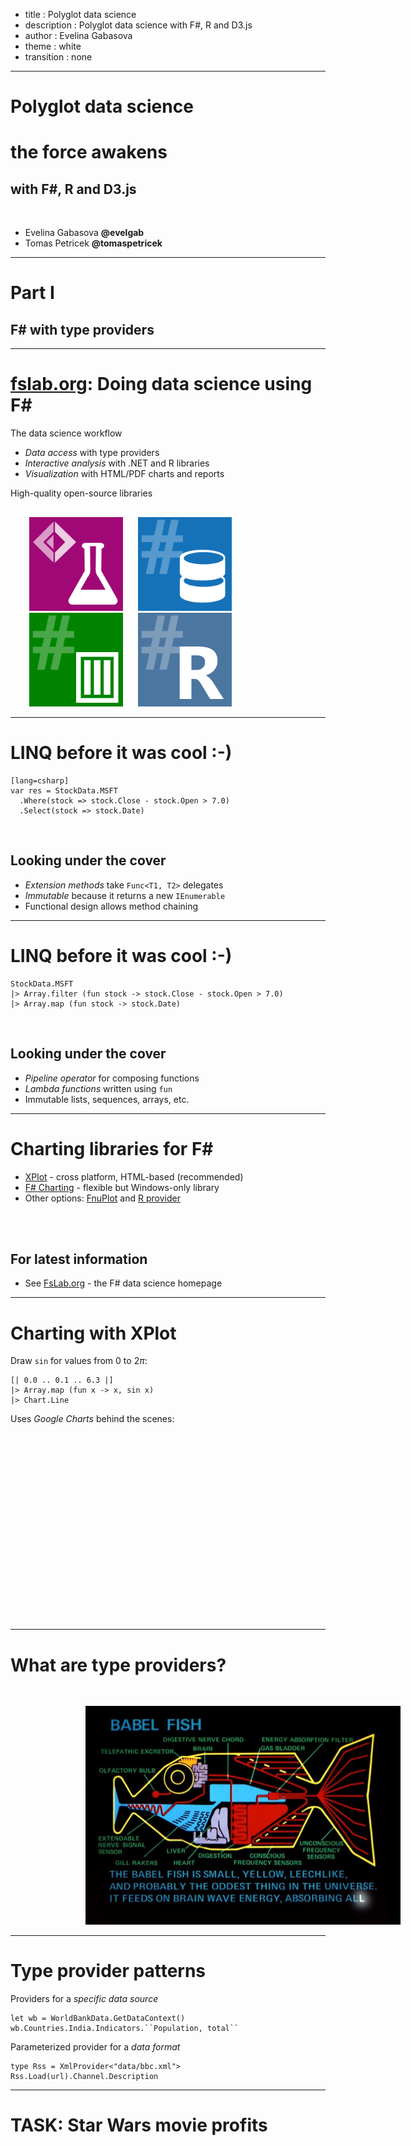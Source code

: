 - title : Polyglot data science
- description : Polyglot data science with F#, R and D3.js
- author : Evelina Gabasova
- theme : white
- transition : none

***

# Polyglot data science
# <div class="sw"> the force awakens </div>
## with F#, R and D3.js

<br />

- Evelina Gabasova **@evelgab**
- Tomas Petricek **@tomaspetricek**

********

# Part I
## F# with type providers

---------

# [fslab.org](http://www.fslab.org): Doing data science using F#

The data science workflow

 - _Data access_ with type providers
 - _Interactive analysis_ with .NET and R libraries
 - _Visualization_ with HTML/PDF charts and reports

High-quality open-source libraries

<div style="margin-top:30px;margin-left:30px">
<img src="images/logo-fslab.png" style="width:150px;margin-right:20px;" />
<img src="images/logo-fsdata.png" style="width:150px;margin-right:20px;" />
<img src="images/logo-deedle.png" style="width:150px;margin-right:20px;" />
<img src="images/logo-rprovider.png" style="width:150px;margin-right:20px;" />
</div>

---------

# LINQ before it was cool :-)

    [lang=csharp]
    var res = StockData.MSFT
      .Where(stock => stock.Close - stock.Open > 7.0)
      .Select(stock => stock.Date)

<br />

## Looking under the cover

 - _Extension methods_ take `Func<T1, T2>` delegates
 - _Immutable_ because it returns a new `IEnumerable`
 - Functional design allows method chaining

---------

# LINQ before it was cool :-)

    StockData.MSFT
    |> Array.filter (fun stock -> stock.Close - stock.Open > 7.0)
    |> Array.map (fun stock -> stock.Date)

<br />

## Looking under the cover

 - _Pipeline operator_ for composing functions
 - _Lambda functions_ written using `fun`
 - Immutable lists, sequences, arrays, etc.

---------

# Charting libraries for F#

 - [XPlot](http://tahahachana.github.io/XPlot/) - cross platform, HTML-based (recommended)
 - [F# Charting](http://fslab.org/FSharp.Charting/) - flexible but Windows-only library
 - Other options: [FnuPlot](http://fsprojects.github.io/FnuPlot/) and
     [R provider](http://bluemountaincapital.github.io/FSharpRProvider)

<br />
<br />

## For latest information

 - See [FsLab.org](http://fslab.org/) - the F# data science homepage

---------

# Charting with XPlot

Draw `sin` for values from $0$ to $2\pi$:

    [| 0.0 .. 0.1 .. 6.3 |]
    |> Array.map (fun x -> x, sin x)
    |> Chart.Line

Uses _Google Charts_ behind the scenes:

<script type="text/javascript" src="https://www.google.com/jsapi"></script>
<script type="text/javascript">
google.load("visualization", "1", {packages:["corechart"]})
google.setOnLoadCallback(drawChart);
function drawChart() {
    var data = new google.visualization.DataTable({"cols": [{"type": "number" ,"id": "Column 1" ,"label": "Column 1" }, {"type": "number" ,"id": "Column 2" ,"label": "Column 2" }], "rows" : [{"c" : [{"v": 0}, {"v": 0}]}, {"c" : [{"v": 0.1}, {"v": 0.0998334166468282}]}, {"c" : [{"v": 0.2}, {"v": 0.198669330795061}]}, {"c" : [{"v": 0.3}, {"v": 0.29552020666134}]}, {"c" : [{"v": 0.4}, {"v": 0.389418342308651}]}, {"c" : [{"v": 0.5}, {"v": 0.479425538604203}]}, {"c" : [{"v": 0.6}, {"v": 0.564642473395035}]}, {"c" : [{"v": 0.7}, {"v": 0.644217687237691}]}, {"c" : [{"v": 0.8}, {"v": 0.717356090899523}]}, {"c" : [{"v": 0.9}, {"v": 0.783326909627483}]}, {"c" : [{"v": 1}, {"v": 0.841470984807896}]}, {"c" : [{"v": 1.1}, {"v": 0.891207360061435}]}, {"c" : [{"v": 1.2}, {"v": 0.932039085967226}]}, {"c" : [{"v": 1.3}, {"v": 0.963558185417193}]}, {"c" : [{"v": 1.4}, {"v": 0.98544972998846}]}, {"c" : [{"v": 1.5}, {"v": 0.997494986604054}]}, {"c" : [{"v": 1.6}, {"v": 0.999573603041505}]}, {"c" : [{"v": 1.7}, {"v": 0.991664810452469}]}, {"c" : [{"v": 1.8}, {"v": 0.973847630878195}]}, {"c" : [{"v": 1.9}, {"v": 0.946300087687414}]}, {"c" : [{"v": 2}, {"v": 0.909297426825681}]}, {"c" : [{"v": 2.1}, {"v": 0.863209366648873}]}, {"c" : [{"v": 2.2}, {"v": 0.80849640381959}]}, {"c" : [{"v": 2.3}, {"v": 0.74570521217672}]}, {"c" : [{"v": 2.4}, {"v": 0.67546318055115}]}, {"c" : [{"v": 2.5}, {"v": 0.598472144103956}]}, {"c" : [{"v": 2.6}, {"v": 0.515501371821463}]}, {"c" : [{"v": 2.7}, {"v": 0.427379880233829}]}, {"c" : [{"v": 2.8}, {"v": 0.334988150155904}]}, {"c" : [{"v": 2.9}, {"v": 0.239249329213981}]}, {"c" : [{"v": 3}, {"v": 0.141120008059866}]}, {"c" : [{"v": 3.1}, {"v": 0.0415806624332892}]}, {"c" : [{"v": 3.2}, {"v": -0.0583741434275814}]}, {"c" : [{"v": 3.3}, {"v": -0.15774569414325}]}, {"c" : [{"v": 3.4}, {"v": -0.255541102026833}]}, {"c" : [{"v": 3.5}, {"v": -0.350783227689622}]}, {"c" : [{"v": 3.6}, {"v": -0.442520443294854}]}, {"c" : [{"v": 3.7}, {"v": -0.529836140908495}]}, {"c" : [{"v": 3.8}, {"v": -0.611857890942721}]}, {"c" : [{"v": 3.9}, {"v": -0.687766159183975}]}, {"c" : [{"v": 4}, {"v": -0.756802495307929}]}, {"c" : [{"v": 4.1}, {"v": -0.818277111064411}]}, {"c" : [{"v": 4.2}, {"v": -0.871575772413589}]}, {"c" : [{"v": 4.3}, {"v": -0.916165936749455}]}, {"c" : [{"v": 4.4}, {"v": -0.951602073889516}]}, {"c" : [{"v": 4.5}, {"v": -0.977530117665097}]}, {"c" : [{"v": 4.6}, {"v": -0.993691003633464}]}, {"c" : [{"v": 4.7}, {"v": -0.999923257564101}]}, {"c" : [{"v": 4.8}, {"v": -0.996164608835841}]}, {"c" : [{"v": 4.9}, {"v": -0.982452612624333}]}, {"c" : [{"v": 5}, {"v": -0.958924274663139}]}, {"c" : [{"v": 5.1}, {"v": -0.925814682327733}]}, {"c" : [{"v": 5.2}, {"v": -0.883454655720154}]}, {"c" : [{"v": 5.3}, {"v": -0.832267442223903}]}, {"c" : [{"v": 5.4}, {"v": -0.772764487555989}]}, {"c" : [{"v": 5.5}, {"v": -0.705540325570394}]}, {"c" : [{"v": 5.6}, {"v": -0.631266637872324}]}, {"c" : [{"v": 5.7}, {"v": -0.550685542597641}]}, {"c" : [{"v": 5.8}, {"v": -0.464602179413761}]}, {"c" : [{"v": 5.9}, {"v": -0.373876664830241}]}, {"c" : [{"v": 5.99999999999999}, {"v": -0.279415498198931}]}, {"c" : [{"v": 6.09999999999999}, {"v": -0.182162504272101}]}, {"c" : [{"v": 6.19999999999999}, {"v": -0.0830894028175026}]}, {"c" : [{"v": 6.29999999999999}, {"v": 0.0168139004843435}]}]});
    var options = {"legend":{"position":"none"}}
    var chart = new google.visualization.LineChart(document.getElementById('43e71316-d11d-46c1-9e79-f5de65eaed90'));
    chart.draw(data, options);
}
</script>
<div id="43e71316-d11d-46c1-9e79-f5de65eaed90" style="width: 800px; margin-left:100px; height: 300px;"></div>

---------

# What are type providers?

<img src="images/babel.jpg" style="margin-top:30px;width:700px;margin-left:120px" class="fragment" />

---------

# Type provider patterns

Providers for a _specific data source_

    let wb = WorldBankData.GetDataContext()
    wb.Countries.India.Indicators.``Population, total``

Parameterized provider for a _data format_

    type Rss = XmlProvider<"data/bbc.xml">
    Rss.Load(url).Channel.Description

---------

# TASK: Star Wars movie profits


<script type="text/javascript" src="https://www.google.com/jsapi"></script>
<script type="text/javascript">
                google.load("visualization", "1", {packages:["corechart"]})
                google.setOnLoadCallback(drawChart);
            function drawChart() {
                var data = new google.visualization.DataTable({"cols": [{"type": "string" ,"id": "Title" ,"label": "Title" }, {"type": "number" ,"id": "Year" ,"label": "Year" }, {"type": "number" ,"id": "Box office" ,"label": "Box office" }, {"type": "number" ,"id": "Rating" ,"label": "Rating" }, {"type": "number" ,"id": "Budget" ,"label": "Budget" }], "rows" : [{"c" : [{"v": "Star Wars"}, {"v": 1977}, {"v": 775398007}, {"v": 94}, {"v": 11000000}]}, {"c" : [{"v": "The Empire Strikes Back"}, {"v": 1980}, {"v": 538375067}, {"v": 94}, {"v": 22000000}]}, {"c" : [{"v": "Return of the Jedi"}, {"v": 1983}, {"v": 475106177}, {"v": 80}, {"v": 37600000}]}, {"c" : [{"v": "Episode I - The Phantom Menace"}, {"v": 1999}, {"v": 1027044677}, {"v": 56}, {"v": 115000000}]}, {"c" : [{"v": "Episode II - Attack of the Clones"}, {"v": 2002}, {"v": 649398328}, {"v": 66}, {"v": 115000000}]}, {"c" : [{"v": "Episode III - Revenge of the Sith"}, {"v": 2005}, {"v": 848754768}, {"v": 79}, {"v": 113000000}]}, {"c" : [{"v": "Star Wars: The Clone Wars"}, {"v": 2008}, {"v": 68282844}, {"v": 18}, {"v": 8500000}]}, {"c" : [{"v": "Star Wars: The Force Awakens"}, {"v": 2015}, {"v": 2058323187}, {"v": 92}, {"v": 200000000}]}]});
                var options = {"colors":["red","gold"],"hAxis":{"title":"Year","viewWindowMode":"explicit","viewWindow":{"max":2020,"min":1975}},"legend":{"position":"none"},"title":"Star Wars - rating and box office","vAxis":{"title":"Box office"},"bubble":{"textStyle":{"color":"transparent"}},"width":1000,"height":600}
                var chart = new google.visualization.BubbleChart(document.getElementById('b46bd5ac-5b6c-4725-a5b8-6d2114a04922'));
                chart.draw(data, options);
            }
            </script>
<div id="b46bd5ac-5b6c-4725-a5b8-6d2114a04922" style="width: 1100px; height: 600px" class="fragment"></div>

*********

# Part II
## Visualization with D3.js

--------

![](images/d3js.png)

--------
# D3.js visualizations
## made easier

[Gallery of examples](https://github.com/mbostock/d3/wiki/Gallery)

--------

# D3.js social network visualization

[Force-directed network layout](http://bl.ocks.org/mbostock/4062045)


*********

# Part III
## Analyzing social networks with R

--------

# Social network analysis

* Who is the most central character?
* How to the movies compare between themselves?

-------

# The R language

![](images/Rlogo.png)

- "domain-specific" language for statistical analysis

-----

# Very quick R intro

    [lang=R]
    # assignment
    x <- 1
    x = 1

    # variable and function names
    x
    x.y
    read.csv

-----

# Very quick R intro: pipeline
## |> turns into %>%

    [lang=R]
    install.packages("magrittr")
    library(magrittr)

    xs <- c(1,2,3,4,5,6,7,8,9,10)
    xs %>% mean

-----

# Network analysis with igraph

- [igraph website](http://igraph.org/r/)
- [igraph documentation](http://igraph.org/r/doc/)


    [lang=R]
    install.packages("igraph")
    library(igraph)

-----

# Creating igraph network

    [lang=R]
    library(igraph)

    g <- graph(edges)

- *edges* = list of nodes 

n1, n2, n3, n4, n5, ... <br/>
*represents*
(n1, n2), (n3, n4), ...


-----

# Calculating degree

    [lang=R]

    d <- degree(graph)

-----
- data-background : #212d30

# F#

    open RProvider.igraph

    let degree = R.degree(network)

-----

- data-background : #212d30

# F#
export JSON into list of edges

# R
perform the network analysis

-----
# Degree
![Network](images/network-basic.png)

-----
# Degree
![Degree](images/degree1.png)

-----
# Degree
![Degree](images/degree2.png)

------
# Degree

<br />

$$$
\text{Degree}(v) = \text{Number of links }v \leftrightarrow v' \\
v \neq v'

-----
# Betweenness
![Betweenness](images/network-basic.png)

-----
# Betweenness
![Betweenness](images/betweenness1.png)

-----
# Betweenness
![Betweenness](images/betweenness2.png)

-----
# Betweenness
![Betweenness](images/betweenness3.png)

-----
# Betweenness
![Betweenness](images/betweenness4.png)

-----
# Betweenness

<br />

$$$
S_v = \text{Number of shortest paths between $a$ and $b$ through $v$} \\
S = \text{Number of shortest paths between $a$ and $b$} \\ \\
\text{Betweenness}(v)_{ab} = \frac{S_v}{S}

-----
# Betweenness

<br />

$$$
S_v = \text{Number of shortest paths between $a$ and $b$ through $v$} \\
S = \text{Number of shortest paths between $a$ and $b$} \\ \\
\text{Betweenness}(v) = \sum_{ab} \frac{S_v}{S}

-----
# Network structure

How do the the movies differ?

- Size
- Density
- Clustering coefficient


-----
- data-background : images/senate.jpeg

-----
# Density
![Network](images/network-basic.png)

-----
# Density
![Network](images/full.png)

-----
# Density

<br />

$$$
\begin{align}
\text{Density} &= \frac{\text{Existing connections}}{\text{Potential connections}} \\
& \\
&= \frac{\text{Existing connections}}{\frac{1}{2}N(N-1)}
\end{align}

-----
# Clustering coefficient
![Network](images/network-basic.png)

-----
# Clustering coefficient
![Clustering](images/clustering1.png)

-----
# Clustering coefficient
![Clustering](images/clustering2.png)

-----
# Clustering coefficient
![Clustering](images/clustering3.png)

-----
# Clustering coefficient
![Clustering](images/clustering4.png)

-----
# Clustering coefficient
![Clustering](images/clustering5.png)

-----
# Clustering coefficient

<br />

$$$
K_v = \text{Number of neighbours of $v$} \\
E_v = \text{Number of links between neighbours of $v$} \\ \\
\text{Clustering}(v) = \frac{E_v}{\frac{1}{2} K_v (K_v - 1)}

-----
# Clustering coefficient

<br />

$$$
K_v = \text{Number of neighbours of $v$} \\
E_v = \text{Number of links between neighbours of $v$} \\ \\
\text{Clustering}(\text{network}) = \frac{1}{N} \sum_v \frac{E_v}{\frac{1}{2}  K_v (K_v - 1)}




-----
# <div class="sw"> Size </div>

<script type="text/javascript" src="https://www.google.com/jsapi"></script>
<script type="text/javascript">
    google.load("visualization", "1", {packages:["corechart"]})
    google.setOnLoadCallback(drawChart);
function drawChart() {
    var data = new google.visualization.DataTable({"cols": [{"type": "string" ,"id": "Column 1" ,"label": "Column 1" }, {"type": "number" ,"id": "Column 2" ,"label": "Column 2" }], "rows" : [{"c" : [{"v": "Episode 1"}, {"v": 38}]}, {"c" : [{"v": "Episode 2"}, {"v": 33}]}, {"c" : [{"v": "Episode 3"}, {"v": 25}]}, {"c" : [{"v": "Episode 4"}, {"v": 22}]}, {"c" : [{"v": "Episode 5"}, {"v": 21}]}, {"c" : [{"v": "Episode 6"}, {"v": 20}]}, {"c" : [{"v": "Episode 7"}, {"v": 27}]}]});
    var options = {"colors":["#c43b80"],"hAxis":{"title":"Number of characters","viewWindowMode":"explicit","viewWindow":{"max":40,"min":0}},"legend":{"position":"none"},"title":"Number of characters","width":1000,"height":600}
    var chart = new google.visualization.BarChart(document.getElementById('55ec49cf-f2ee-4e40-ad93-2fb5e6943f7b'));
    chart.draw(data, options);
}
</script>
<div id="55ec49cf-f2ee-4e40-ad93-2fb5e6943f7b" style="width: 1200px; height: 600px"></div>

-----
# <div class="sw"> Density </div>

<script type="text/javascript">
    google.load("visualization", "1", {packages:["corechart"]})
    google.setOnLoadCallback(drawChart);
function drawChart() {
    var data = new google.visualization.DataTable({"cols": [{"type": "string" ,"id": "Column 1" ,"label": "Column 1" }, {"type": "number" ,"id": "Column 2" ,"label": "Column 2" }], "rows" : [{"c" : [{"v": "Episode 1"}, {"v": 19.203413940256}]}, {"c" : [{"v": "Episode 2"}, {"v": 19.1287878787879}]}, {"c" : [{"v": "Episode 3"}, {"v": 25.6916996047431}]}, {"c" : [{"v": "Episode 4"}, {"v": 28.5714285714286}]}, {"c" : [{"v": "Episode 5"}, {"v": 26.1904761904762}]}, {"c" : [{"v": "Episode 6"}, {"v": 32.1637426900585}]}, {"c" : [{"v": "Episode 7"}, {"v": 26.2108262108262}]}]});
    var options = {"colors":["#3bc4c4"],"hAxis":{"title":"Density (%)","viewWindowMode":"explicit","viewWindow":{"max":35,"min":15}},"legend":{"position":"none"},"title":"Network density","width":1000,"height":600}
    var chart = new google.visualization.BarChart(document.getElementById('b1a450b2-9caf-44f9-9db5-323fcf91f58c'));
    chart.draw(data, options);
}
</script>
<div id="b1a450b2-9caf-44f9-9db5-323fcf91f58c" style="width: 1200px; height: 600px"></div>

--------

# <div class="sw"> Clustering coefficient </div>

<script type="text/javascript">
    google.setOnLoadCallback(drawChart);
function drawChart() {
    var data = new google.visualization.DataTable({"cols": [{"type": "string" ,"id": "Column 1" ,"label": "Column 1" }, {"type": "number" ,"id": "Column 2" ,"label": "Column 2" }], "rows" : [{"c" : [{"v": "Episode 1"}, {"v": 0.447572132301196}]}, {"c" : [{"v": "Episode 2"}, {"v": 0.486666666666667}]}, {"c" : [{"v": "Episode 3"}, {"v": 0.498947368421053}]}, {"c" : [{"v": "Episode 4"}, {"v": 0.559808612440191}]}, {"c" : [{"v": "Episode 5"}, {"v": 0.604651162790698}]}, {"c" : [{"v": "Episode 6"}, {"v": 0.656992084432718}]}, {"c" : [{"v": "Episode 7"}, {"v": 0.588387096774194}]}]});
    var options = {"hAxis":{"title":"Clustering coefficient"},"legend":{"position":"none"},"title":"Clustering coefficient (transitivity)","width":1000,"height":600}
    var chart = new google.visualization.BarChart(document.getElementById('a84d0fe6-8cc8-4351-a397-114a1bc9ff0c'));
    chart.draw(data, options);
}
</script>
<div id="a84d0fe6-8cc8-4351-a397-114a1bc9ff0c" style="width: 1200px; height: 600px"></div>


--------

- data-background : images/kyloapproves-loop3.gif

********

# CONCLUSIONS

--------

<style type="text/css">
.wordcloud p, .wordcloud h2 {text-align:center;}
.wordcloud p { color:#404040; font-size:80%; }
.wordcloud p em { color:#202020; font-size:115%; margin:0px 10px 0px 10px; }
.wordcloud p strong { color:#000000; font-weight:normal; font-size:130%; margin:0px 10px 0px 10px; }
</style>
<div class="wordcloud">

non-profit _books and tutorials_

_cross-platform_ **community** data science

## F# Software Foundation

commercial support **open-source** _contributions_

machine learning **[www.fsharp.org](http://www.fsharp.org)** web and cloud

consulting  _user groups_ research

</div>

--------

# The Learning Pyramid

<img src="images/pyramid.png" style="width:650px;margin:50px 0px 0px 80px" />

----------------------------------------------------------------------------------------------------

## Community chat and Q&A

 - **#fsharp** on Twitter
 - **StackOverflow** F# tag

## Open source on GitHub

 - **Visual F#** repo
   [github.com/Microsoft/visualfsharp](http://github.com/Microsoft/visualfsharp)
 - **F# Compiler** and core libraries
   [github.com/fsharp](http://github.com/fsharp/)
 - **F# Incubation** project space
   [github.com/fsprojects](http://github.com/fsprojects/)
 - **FsLab** Organization repository
   [github.com/fslaborg](http://github.com/fslaborg/)

## More resources

 - Scott Wlaschin's [fsharpforfunandprofit.com](http://fsharpforfunandprofit.com/)

----------------------------------------------------------------------------------------------------

# F# Books and Resources

## [fsharp.org/about/learning.html](http://fsharp.org/about/learning.html)

<img src="images/books.png" style="width:700px;margin:20px 0px 0px 80px" />

----------------------------------------------------------------------------------------------------

# <div class="sw">The Force Awakens </div>

<br />

**Evelina Gabasova**

  - [@evelgab](http://twitter.com/evelgab)
  - [evelina@evelinag.com](mailto:evelina@evelinag.com)
  - [www.evelinag.com](http://evelinag.com)

**Tomas Petricek**

 - [@tomaspetricek](http://twitter.com/tomaspetricek)
 - [tomas@tomasp.net](mailto:tomas@tomasp.net)
 - [www.tomasp.net](http://tomasp.net)
